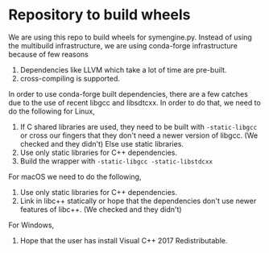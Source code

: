 Repository to build wheels
==========================

We are using this repo to build wheels for symengine.py. Instead of using
the multibuild infrastructure, we are using conda-forge infrastructure
because of few reasons

  1. Dependencies like LLVM which take a lot of time are pre-built.
  2. cross-compiling is supported.

In order to use conda-forge built dependencies, there are a few catches
due to the use of recent libgcc and libsdtcxx. In order to do that, we
need to do the following for Linux,

  1. If C shared libraries are used, they need to be built with 
     `-static-libgcc` or cross our fingers that they don't need
     a newer version of libgcc. (We checked and they didn't)
     Else use static libraries.
  2. Use only static libraries for C++ dependencies.
  3. Build the wrapper with `-static-libgcc -static-libstdcxx`

For macOS we need to do the following,

  1. Use only static libraries for C++ dependencies.
  2. Link in libc++ statically or hope that the dependencies don't
     use newer features of libc++. (We checked and they didn't)

For Windows,

  1. Hope that the user has install Visual C++ 2017 Redistributable.
